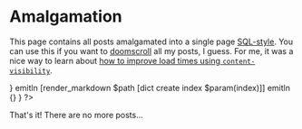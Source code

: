 # Amalgamation

This page contains all posts amalgamated into a single page [SQL-style][sql-amalgamation].
You can use this if you want to [doomscroll] all my posts, I guess.
For me, it was a nice way to learn about [how to improve load times using `content-visibility`][content-visibility].

[sql-amalgamation]: https://www.sqlite.org/amalgamation.html
[doomscroll]: https://dictionary.cambridge.org/dictionary/english/doomscrolling
[content-visibility]: https://youtu.be/FFA-v-CIxJQ

<?
	foreach post $param(index) {
		lassign $post path title id created updated
		emitln {<article class="post">}
		emitln [render_markdown $path [dict create index $param(index)]]
		emitln {</article>}
	}
?>

That's it! There are no more posts...
